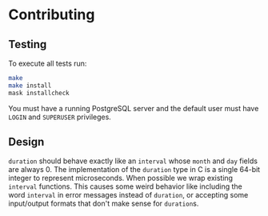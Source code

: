 # Contributing

## Testing

To execute all tests run:

```bash
make
make install
mask installcheck
```

You must have a running PostgreSQL server and the default user must have `LOGIN` and `SUPERUSER` privileges.

## Design

`duration` should behave exactly like an `interval` whose `month` and `day` fields are always 0. The implementation of
the `duration` type in C is a single 64-bit integer to represent microseconds. When possible we wrap existing `interval`
functions. This causes some weird behavior like including the word `interval` in error messages instead of `duration`, or
accepting some input/output formats that don't make sense for `duration`s.
